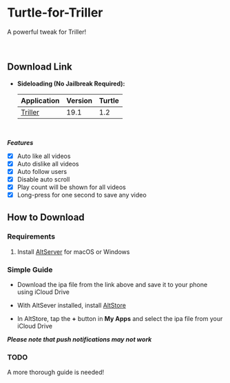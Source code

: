 # Turtle-for-Triller
A powerful tweak for Triller!


&nbsp;

## Download Link

* **Sideloading (No Jailbreak Required):** 
   
    | Application | Version | Turtle |
    | --- | --- | --- |
    | [Triller](https://mega.nz/file/UV4lFAKB#qU0epoTXhQY41tFIla9LQCGWKPHmedJX2Sf9xa4xojw) | 19.1 | 1.2 |

        
&nbsp;

***Features***

- [x] Auto like all videos
- [x] Auto dislike all videos
- [x] Auto follow users
- [x] Disable auto scroll
- [x] Play count will be shown for all videos
- [x] Long-press for one second to save any video

## How to Download

### Requirements

1. Install [AltServer](https://altstore.io/) for macOS or Windows 

### Simple Guide

* Download the ipa file from the link above and save it to your phone using iCloud Drive 

* With AltSever installed, install [AltStore](https://altstore.io/faq/)  

* In AltStore, tap the **+** button in **My Apps** and select the ipa file from your iCloud Drive 


***Please note that push notifications may not work***


### TODO 
A more thorough guide is needed!  
